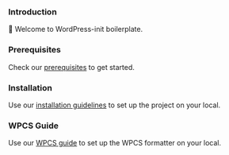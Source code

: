 ### Introduction
:wave: Welcome to WordPress-init boilerplate. 

### Prerequisites
Check our [prerequisites](./docs/prerequisites.md) to get started.

### Installation
Use our [installation guidelines](./docs/installation.md) to set up the project on your local.

### WPCS Guide
Use our [WPCS guide](./docs/WPCS.md) to set up the WPCS formatter on your local.